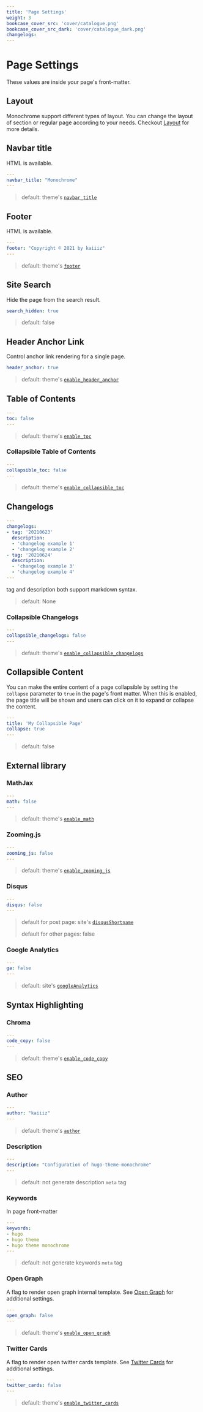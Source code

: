 ```yaml
---
title: 'Page Settings'
weight: 3
bookcase_cover_src: 'cover/catalogue.png'
bookcase_cover_src_dark: 'cover/catalogue_dark.png'
changelogs:
---
```


# Page Settings

These values are inside your page's front-matter.

## Layout

Monochrome support different types of layout. You can change the layout of section or regular page according to your needs. Checkout [Layout](/hugo-theme-monochrome/layouts) for more details.

## Navbar title

HTML is available.

```yaml
---
navbar_title: "Monochrome"
---
```

> default: theme's [`navbar_title`](/hugo-theme-monochrome/configuration/theme#navbar-title)

## Footer

HTML is available.

```yaml
---
footer: "Copyright © 2021 by kaiiiz"
---
```

> default: theme's [`footer`](/hugo-theme-monochrome/configuration/theme/#footer)

## Site Search

Hide the page from the search result.

```yaml
search_hidden: true
```

> default: false

## Header Anchor Link

Control anchor link rendering for a single page.

```yaml
header_anchor: true
```

> default: theme's [`enable_header_anchor`](/hugo-theme-monochrome/configuration/theme/#header-anchor-link)

## Table of Contents

```yaml
---
toc: false
---
```

> default: theme's [`enable_toc`](/hugo-theme-monochrome/configuration/theme/#table-of-contents)

### Collapsible Table of Contents

```yaml
---
collapsible_toc: false
---
```

> default: theme's [`enable_collapsible_toc`](/hugo-theme-monochrome/configuration/theme/#collapsible-menu)

## Changelogs

```yaml
---
changelogs:
- tag: '20210623'
  description:
  - 'changelog example 1'
  - 'changelog example 2'
- tag: '20210624'
  description:
  - 'changelog example 3'
  - 'changelog example 4'
---
```

tag and description both support markdown syntax.

> default: None

### Collapsible Changelogs

```yaml
---
collapsible_changelogs: false
---
```

> default: theme's [`enable_collapsible_changelogs`](/hugo-theme-monochrome/configuration/theme/#collapsible-menu)

## Collapsible Content

You can make the entire content of a page collapsible by setting the `collapse` parameter to `true` in the page's front matter. When this is enabled, the page title will be shown and users can click on it to expand or collapse the content.

```yaml
---
title: 'My Collapsible Page'
collapse: true
---
```

> default: false

## External library

### MathJax

```yaml
---
math: false
---
```

> default: theme's [`enable_math`](/hugo-theme-monochrome/configuration/theme/#mathjax)

### Zooming.js

```yaml
---
zooming_js: false
---
```

> default: theme's [`enable_zooming_js`](/hugo-theme-monochrome/configuration/theme/#zoomingjs)

### Disqus

```yaml
---
disqus: false
---
```

> default for post page: site's [`disqusShortname`](/hugo-theme-monochrome/configuration/site/#disqus)
> 
> default for other pages: false

### Google Analytics

```yaml
---
ga: false
---
```

> default: site's [`googleAnalytics`](/hugo-theme-monochrome/configuration/site/#google-analytics)

## Syntax Highlighting

### Chroma

```yaml
---
code_copy: false
---
```

> default: theme's [`enable_code_copy`](/hugo-theme-monochrome/configuration/theme/#syntax-highlighting)

## SEO

### Author

```yaml
---
author: "kaiiiz"
---
```

> default: theme's [`author`](/hugo-theme-monochrome/configuration/theme/#author)

### Description

```yaml
---
description: "Configuration of hugo-theme-monochrome"
---
```

> default: not generate description `meta` tag

### Keywords

In page front-matter

```yaml
---
keywords:
- hugo
- hugo theme
- hugo theme monochrome
---
```

> default: not generate keywords `meta` tag


### Open Graph

A flag to render open graph internal template. See [Open Graph](https://gohugo.io/templates/internal#open-graph) for additional settings.

```yaml
---
open_graph: false
---
```

> default: theme's [`enable_open_graph`](/hugo-theme-monochrome/configuration/theme/#open-graph)

### Twitter Cards

A flag to render open twitter cards template. See [Twitter Cards](https://gohugo.io/templates/internal#twitter-cards) for additional settings.

```yaml
---
twitter_cards: false
---
```

> default: theme's [`enable_twitter_cards`](/hugo-theme-monochrome/configuration/theme/#twitter-cards)
